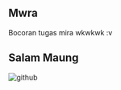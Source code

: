 ## Mwra
Bocoran tugas mira wkwkwk :v

## Salam Maung
![github](https://drive.google.com/file/d/17ZJQ3EwMAg5DiMXQh4c0AvJnhCYuy3Zs/view?usp=sharing)
